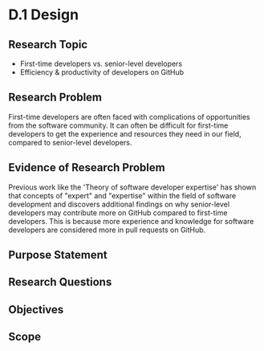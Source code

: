 # D.1 Design

## Research Topic
- First-time developers vs. senior-level developers
- Efficiency & productivity of developers on GitHub 

## Research Problem
First-time developers are often faced with complications of opportunities from the software community. It can often be
difficult for first-time developers to get the experience and resources they need in our field, compared to senior-level 
developers.

## Evidence of Research Problem
Previous work like the 'Theory of software developer expertise' has shown that concepts of "expert" and "expertise" within the field of software development and discovers additional findings on why senior-level developers may contribute more on GitHub compared to first-time developers. This is because more experience and knowledge for software developers are considered more in pull requests on GitHub. 

## Purpose Statement

## Research Questions

## Objectives

## Scope
